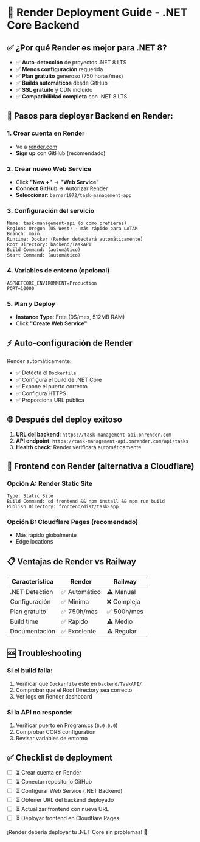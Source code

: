 # 🎯 Render Deployment Guide - .NET Core Backend

## ✅ ¿Por qué Render es mejor para .NET 8?

- ✅ **Auto-detección** de proyectos .NET 8 LTS
- ✅ **Menos configuración** requerida
- ✅ **Plan gratuito** generoso (750 horas/mes)
- ✅ **Builds automáticos** desde GitHub
- ✅ **SSL gratuito** y CDN incluido
- ✅ **Compatibilidad completa** con .NET 8 LTS

## 🚀 Pasos para deployar Backend en Render:

### **1. Crear cuenta en Render**
- Ve a [render.com](https://render.com/)
- **Sign up** con GitHub (recomendado)

### **2. Crear nuevo Web Service**
- Click **"New +"** → **"Web Service"**
- **Connect GitHub** → Autorizar Render
- **Seleccionar**: `bernar1972/task-management-app`

### **3. Configuración del servicio**
```
Name: task-management-api (o como prefieras)
Region: Oregon (US West) - más rápido para LATAM
Branch: main
Runtime: Docker (Render detectará automáticamente)
Root Directory: backend/TaskAPI
Build Command: (automático) 
Start Command: (automático)
```

### **4. Variables de entorno (opcional)**
```
ASPNETCORE_ENVIRONMENT=Production
PORT=10000
```

### **5. Plan y Deploy**
- **Instance Type**: Free (0$/mes, 512MB RAM)
- Click **"Create Web Service"**

## ⚡ **Auto-configuración de Render**

Render automáticamente:
- ✅ Detecta el `Dockerfile` 
- ✅ Configura el build de .NET Core
- ✅ Expone el puerto correcto
- ✅ Configura HTTPS
- ✅ Proporciona URL pública

## 🌐 **Después del deploy exitoso**

1. **URL del backend**: `https://task-management-api.onrender.com`
2. **API endpoint**: `https://task-management-api.onrender.com/api/tasks`
3. **Health check**: Render verificará automáticamente

## 🔧 **Frontend con Render (alternativa a Cloudflare)**

### **Opción A: Render Static Site**
```
Type: Static Site
Build Command: cd frontend && npm install && npm run build
Publish Directory: frontend/dist/task-app
```

### **Opción B: Cloudflare Pages (recomendado)**
- Más rápido globalmente
- Edge locations

## 📋 **Ventajas de Render vs Railway**

| Característica | Render | Railway |
|----------------|--------|---------|
| .NET Detection | ✅ Automático | ⚠️ Manual |
| Configuración | ✅ Mínima | ❌ Compleja |
| Plan gratuito | ✅ 750h/mes | ✅ 500h/mes |
| Build time | ✅ Rápido | ⚠️ Medio |
| Documentación | ✅ Excelente | ⚠️ Regular |

## 🆘 **Troubleshooting**

### **Si el build falla**:
1. Verificar que `Dockerfile` esté en `backend/TaskAPI/`
2. Comprobar que el Root Directory sea correcto
3. Ver logs en Render dashboard

### **Si la API no responde**:
1. Verificar puerto en Program.cs (`0.0.0.0`)
2. Comprobar CORS configuration
3. Revisar variables de entorno

## ✅ **Checklist de deployment**

- [ ] ⏳ Crear cuenta en Render
- [ ] ⏳ Conectar repositorio GitHub
- [ ] ⏳ Configurar Web Service (.NET Backend)
- [ ] ⏳ Obtener URL del backend deployado
- [ ] ⏳ Actualizar frontend con nueva URL
- [ ] ⏳ Deployar frontend en Cloudflare Pages

¡Render debería deployar tu .NET Core sin problemas! 🎉